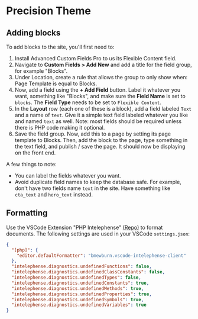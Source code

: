 # Precision Theme

## Adding blocks

To add blocks to the site, you'll first need to:

1. Install Advanced Custom Fields Pro to us its Flexible Content field.
2. Navigate to **Custom Fields > Add New** and add a title for the field group, for example "Blocks".
3. Under Location, create a rule that allows the group to only show when: Page Template is equal to Blocks.
4. Now, add a field using the **+ Add Field** button. Label it whatever you want, something like "Blocks", and make sure the **Field Name** is set to `blocks`. The **Field Type** needs to be set to `Flexible Content`.
5. In the **Layout** row (each one of these is a block), add a field labeled `Text` and a name of `text`. Give it a simple text field labeled whatever you like and named `text` as well. Note: most fields should be required unless there is PHP code making it optional.
6. Save the field group. Now, add this to a page by setting its page template to Blocks. Then, add the block to the page, type something in the text field, and publish / save the page. It should now be displaying on the front end.

A few things to note:

- You can label the fields whatever you want.
- Avoid duplicate field names to keep the database safe. For example, don't have two fields name `text` in the site. Have something like `cta_text` and `hero_text` instead.

## Formatting

Use the VSCode Extension "PHP Intelephense" [(Repo)](https://github.com/bmewburn/vscode-intelephense) to format documents. The following settings are used in your VSCode `settings.json`:

```json
{
  "[php]": {
    "editor.defaultFormatter": "bmewburn.vscode-intelephense-client"
  },
  "intelephense.diagnostics.undefinedFunctions": false,
  "intelephense.diagnostics.undefinedClassConstants": false,
  "intelephense.diagnostics.undefinedTypes": false,
  "intelephense.diagnostics.undefinedConstants": true,
  "intelephense.diagnostics.undefinedMethods": true,
  "intelephense.diagnostics.undefinedProperties": true,
  "intelephense.diagnostics.undefinedSymbols": true,
  "intelephense.diagnostics.undefinedVariables": true
}
```
